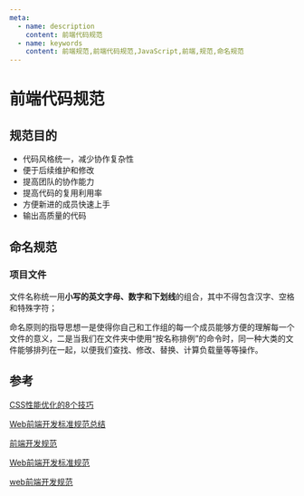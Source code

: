 ```yaml
---
meta:
  - name: description
    content: 前端代码规范
  - name: keywords
    content: 前端规范,前端代码规范,JavaScript,前端,规范,命名规范
---
```

# 前端代码规范

## 规范目的

+ 代码风格统一，减少协作复杂性
+ 便于后续维护和修改
+ 提高团队的协作能力
+ 提高代码的复用利用率
+ 方便新进的成员快速上手
+ 输出高质量的代码

## 命名规范

### 项目文件

文件名称统一用**小写的英文字母、数字和下划线**的组合，其中不得包含汉字、空格和特殊字符；

命名原则的指导思想一是使得你自己和工作组的每一个成员能够方便的理解每一个文件的意义，二是当我们在文件夹中使用“按名称排例”的命令时，同一种大类的文件能够排列在一起，以便我们查找、修改、替换、计算负载量等等操作。

## 参考

[CSS性能优化的8个技巧](https://juejin.im/post/5b6133a351882519d346853f#heading-6)

[Web前端开发标准规范总结](https://blog.csdn.net/weixin_41697143/article/details/81049778)

[前端开发规范](https://zhuanlan.zhihu.com/p/79149050)

[Web前端开发标准规范](https://segmentfault.com/a/1190000018194697)

[web前端开发规范](https://juejin.im/post/5e8e92bde51d4546d6357c61#heading-1)

